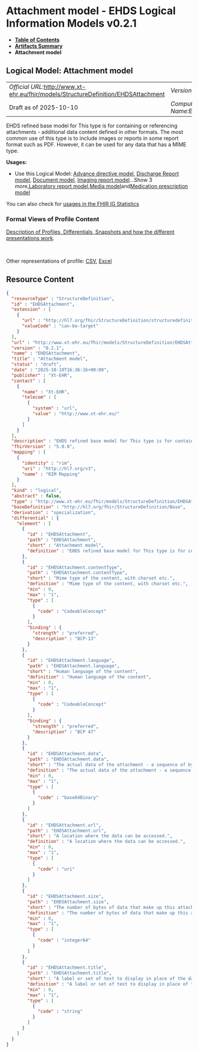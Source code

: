 # Attachment model - EHDS Logical Information Models v0.2.1

* [**Table of Contents**](toc.md)
* [**Artifacts Summary**](artifacts.md)
* **Attachment model**

## Logical Model: Attachment model 

| | |
| :--- | :--- |
| *Official URL*:http://www.xt-ehr.eu/fhir/models/StructureDefinition/EHDSAttachment | *Version*:0.2.1 |
| Draft as of 2025-10-10 | *Computable Name*:EHDSAttachment |

 
EHDS refined base model for This type is for containing or referencing attachments - additional data content defined in other formats. The most common use of this type is to include images or reports in some report format such as PDF. However, it can be used for any data that has a MIME type. 

**Usages:**

* Use this Logical Model: [Advance directive model](StructureDefinition-EHDSAdvanceDirective.md), [Discharge Report model](StructureDefinition-EHDSDischargeReport.md), [Document model](StructureDefinition-EHDSDocument.md), [Imaging report model](StructureDefinition-EHDSImagingReport.md)...Show 3 more,[Laboratory report model](StructureDefinition-EHDSLaboratoryReport.md),[Media model](StructureDefinition-EHDSMedia.md)and[Medication prescription model](StructureDefinition-EHDSMedicationPrescription.md)

You can also check for [usages in the FHIR IG Statistics](https://packages2.fhir.org/xig/xtehr.eu.ehds.models|current/StructureDefinition/EHDSAttachment)

### Formal Views of Profile Content

 [Description of Profiles, Differentials, Snapshots and how the different presentations work](http://build.fhir.org/ig/FHIR/ig-guidance/readingIgs.html#structure-definitions). 

 

Other representations of profile: [CSV](StructureDefinition-EHDSAttachment.csv), [Excel](StructureDefinition-EHDSAttachment.xlsx) 



## Resource Content

```json
{
  "resourceType" : "StructureDefinition",
  "id" : "EHDSAttachment",
  "extension" : [
    {
      "url" : "http://hl7.org/fhir/StructureDefinition/structuredefinition-type-characteristics",
      "valueCode" : "can-be-target"
    }
  ],
  "url" : "http://www.xt-ehr.eu/fhir/models/StructureDefinition/EHDSAttachment",
  "version" : "0.2.1",
  "name" : "EHDSAttachment",
  "title" : "Attachment model",
  "status" : "draft",
  "date" : "2025-10-10T16:36:16+00:00",
  "publisher" : "Xt-EHR",
  "contact" : [
    {
      "name" : "Xt-EHR",
      "telecom" : [
        {
          "system" : "url",
          "value" : "http://www.xt-ehr.eu/"
        }
      ]
    }
  ],
  "description" : "EHDS refined base model for This type is for containing or referencing attachments - additional data content defined in other formats. The most common use of this type is to include images or reports in some report format such as PDF. However, it can be used for any data that has a MIME type.",
  "fhirVersion" : "5.0.0",
  "mapping" : [
    {
      "identity" : "rim",
      "uri" : "http://hl7.org/v3",
      "name" : "RIM Mapping"
    }
  ],
  "kind" : "logical",
  "abstract" : false,
  "type" : "http://www.xt-ehr.eu/fhir/models/StructureDefinition/EHDSAttachment",
  "baseDefinition" : "http://hl7.org/fhir/StructureDefinition/Base",
  "derivation" : "specialization",
  "differential" : {
    "element" : [
      {
        "id" : "EHDSAttachment",
        "path" : "EHDSAttachment",
        "short" : "Attachment model",
        "definition" : "EHDS refined base model for This type is for containing or referencing attachments - additional data content defined in other formats. The most common use of this type is to include images or reports in some report format such as PDF. However, it can be used for any data that has a MIME type."
      },
      {
        "id" : "EHDSAttachment.contentType",
        "path" : "EHDSAttachment.contentType",
        "short" : "Mime type of the content, with charset etc.",
        "definition" : "Mime type of the content, with charset etc.",
        "min" : 0,
        "max" : "1",
        "type" : [
          {
            "code" : "CodeableConcept"
          }
        ],
        "binding" : {
          "strength" : "preferred",
          "description" : "BCP-13"
        }
      },
      {
        "id" : "EHDSAttachment.language",
        "path" : "EHDSAttachment.language",
        "short" : "Human language of the content",
        "definition" : "Human language of the content",
        "min" : 0,
        "max" : "1",
        "type" : [
          {
            "code" : "CodeableConcept"
          }
        ],
        "binding" : {
          "strength" : "preferred",
          "description" : "BCP 47"
        }
      },
      {
        "id" : "EHDSAttachment.data",
        "path" : "EHDSAttachment.data",
        "short" : "The actual data of the attachment - a sequence of bytes, base64 encoded.",
        "definition" : "The actual data of the attachment - a sequence of bytes, base64 encoded.",
        "min" : 0,
        "max" : "1",
        "type" : [
          {
            "code" : "base64Binary"
          }
        ]
      },
      {
        "id" : "EHDSAttachment.url",
        "path" : "EHDSAttachment.url",
        "short" : "A location where the data can be accessed.",
        "definition" : "A location where the data can be accessed.",
        "min" : 0,
        "max" : "1",
        "type" : [
          {
            "code" : "uri"
          }
        ]
      },
      {
        "id" : "EHDSAttachment.size",
        "path" : "EHDSAttachment.size",
        "short" : "The number of bytes of data that make up this attachment (before base64 encoding).",
        "definition" : "The number of bytes of data that make up this attachment (before base64 encoding).",
        "min" : 0,
        "max" : "1",
        "type" : [
          {
            "code" : "integer64"
          }
        ]
      },
      {
        "id" : "EHDSAttachment.title",
        "path" : "EHDSAttachment.title",
        "short" : "A label or set of text to display in place of the data.",
        "definition" : "A label or set of text to display in place of the data.",
        "min" : 0,
        "max" : "1",
        "type" : [
          {
            "code" : "string"
          }
        ]
      }
    ]
  }
}

```

